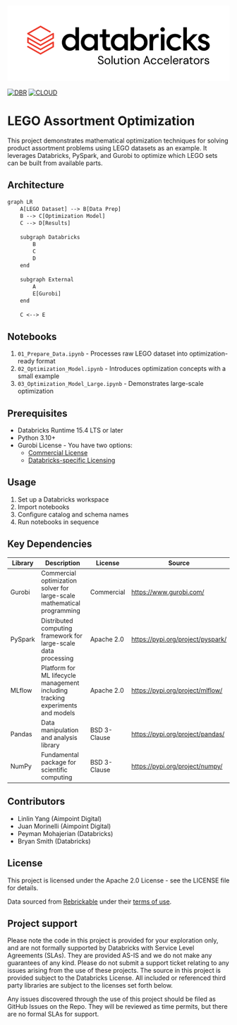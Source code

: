 <img src=https://raw.githubusercontent.com/databricks-industry-solutions/.github/main/profile/solacc_logo.png width="600px">

[![DBR](https://img.shields.io/badge/DBR-CHANGE_ME-red?logo=databricks&style=for-the-badge)](https://docs.databricks.com/release-notes/runtime/CHANGE_ME.html)
[![CLOUD](https://img.shields.io/badge/CLOUD-CHANGE_ME-blue?logo=googlecloud&style=for-the-badge)](https://databricks.com/try-databricks)

# LEGO Assortment Optimization

This project demonstrates mathematical optimization techniques for solving product assortment problems using LEGO datasets as an example. It leverages Databricks, PySpark, and Gurobi to optimize which LEGO sets can be built from available parts.

## Architecture

```mermaid
graph LR
    A[LEGO Dataset] --> B[Data Prep]
    B --> C[Optimization Model]
    C --> D[Results]
    
    subgraph Databricks
        B
        C
        D
    end

    subgraph External
        A
        E[Gurobi]
    end
    
    C <--> E
```

## Notebooks

1. `01_Prepare_Data.ipynb` - Processes raw LEGO dataset into optimization-ready format
2. `02_Optimization_Model.ipynb` - Introduces optimization concepts with a small example
3. `03_Optimization_Model_Large.ipynb` - Demonstrates large-scale optimization

## Prerequisites

- Databricks Runtime 15.4 LTS or later
- Python 3.10+
- Gurobi License - You have two options:
  - [Commercial License](https://www.gurobi.com/solutions/licensing/)
  - [Databricks-specific Licensing](https://support.gurobi.com/hc/en-us/articles/20659745842961-Databricks-Architecture-and-licensing)

## Usage

1. Set up a Databricks workspace
2. Import notebooks
3. Configure catalog and schema names
4. Run notebooks in sequence

## Key Dependencies

| Library | Description | License | Source |
|---------|-------------|---------|---------|
| Gurobi | Commercial optimization solver for large-scale mathematical programming | Commercial | https://www.gurobi.com/ |
| PySpark | Distributed computing framework for large-scale data processing | Apache 2.0 | https://pypi.org/project/pyspark/ |
| MLflow | Platform for ML lifecycle management including tracking experiments and models | Apache 2.0 | https://pypi.org/project/mlflow/ |
| Pandas | Data manipulation and analysis library | BSD 3-Clause | https://pypi.org/project/pandas/ |
| NumPy | Fundamental package for scientific computing | BSD 3-Clause | https://pypi.org/project/numpy/ |

## Contributors

- Linlin Yang (Aimpoint Digital)
- Juan Morinelli (Aimpoint Digital) 
- Peyman Mohajerian (Databricks)
- Bryan Smith (Databricks)

## License

This project is licensed under the Apache 2.0 License - see the LICENSE file for details.

Data sourced from [Rebrickable](https://rebrickable.com) under their [terms of use](https://rebrickable.com/terms/).


## Project support
Please note the code in this project is provided for your exploration only, and are not formally supported by Databricks with Service Level Agreements (SLAs). They are provided AS-IS and we do not make any guarantees of any kind. Please do not submit a support ticket relating to any issues arising from the use of these projects. The source in this project is provided subject to the Databricks License. All included or referenced third party libraries are subject to the licenses set forth below.

Any issues discovered through the use of this project should be filed as GitHub Issues on the Repo. They will be reviewed as time permits, but there are no formal SLAs for support.